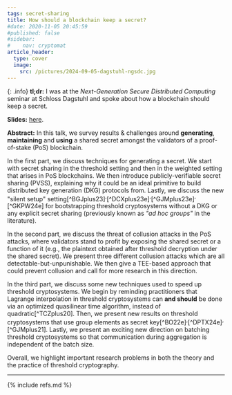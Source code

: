 ```yaml
---
tags: secret-sharing
title: How should a blockchain keep a secret?
#date: 2020-11-05 20:45:59
#published: false
#sidebar:
#    nav: cryptomat
article_header:
  type: cover
  image:
    src: /pictures/2024-09-05-dagstuhl-ngsdc.jpg
---
```


{: .info}
**tl;dr:** I was at the _Next-Generation Secure Distributed Computing_ seminar at Schloss Dagstuhl and spoke about how a blockchain should keep a secret.

<!--more-->

<!-- Here you can define LaTeX macros -->
<div style="display: none;">$
$</div>
<!-- $ 
-->

**Slides:** [here](https://docs.google.com/presentation/d/1lRR3scw_w-MhgiTGNgF--VeSxkQUdXmjgVGEG-dPTWY/edit?usp=sharing).

**Abstract:** In this talk, we survey results & challenges around **generating**, **maintaining** and **using** a shared secret amongst the validators of a proof-of-stake (PoS) blockchain.

In the first part, we discuss techniques for generating a secret.
We start with secret sharing in the threshold setting and then in the weighted setting that arises in PoS blockchains.
We then introduce publicly-verifiable secret sharing (PVSS), explaining why it could be an ideal primitive to build distributed key generation (DKG) protocols from.
Lastly, we discuss the new "silent setup" setting[^BGJplus23]$^,$[^DCXplus23e]$^,$[^GJMplus23e]$^,$[^GKPW24e] for bootstrapping threshold cryptosystems without a DKG or any explicit secret sharing (previously known as _"ad hoc groups"_ in the literature).

In the second part, we discuss the threat of collusion attacks in the PoS attacks, where validators stand to profit by exposing the shared secret or a function of it (e.g., the plaintext obtained after threshold decryption under the shared secret).
We present three different collusion attacks which are all detectable-but-unpunishable. 
We then give a TEE-based approach that could prevent collusion and call for more research in this direction.

In the third part, we discuss some new techniques used to speed up threshold cryptosystems.
We begin by reminding practitioners that Lagrange interpolation in threshold cryptosystems can **and should** be done via an optimized quasilinear time algorithm, instead of quadratic[^TCZplus20].
Then, we present new results on threshold cryptosystems that use group elements as secret key[^BO22e]$^,$[^DPTX24e]$^,$[^GJMplus21].
Lastly, we present an exciting new direction on batching threshold cryptosystems so that communication during aggregation is independent of the batch size.

Overall, we highlight important research problems in both the theory and the practice of threshold cryptography.

---

{% include refs.md %}
